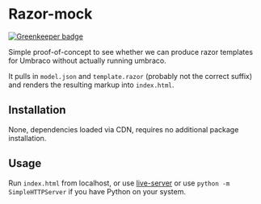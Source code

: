 # Razor-mock

[![Greenkeeper badge](https://badges.greenkeeper.io/espy/razor-mock.svg)](https://greenkeeper.io/)

Simple proof-of-concept to see whether we can produce razor templates for Umbraco without actually running umbraco.

It pulls in `model.json` and `template.razor` (probably not the correct suffix) and renders the resulting markup into `index.html`.

## Installation

None, dependencies loaded via CDN, requires no additional package installation.

## Usage

Run `index.html` from localhost, or use [live-server](https://github.com/tapio/live-server) or use `python -m SimpleHTTPServer` if you have Python on your system.

